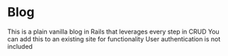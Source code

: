 # Blog
This is a plain vanilla blog in Rails that leverages every step in CRUD
You can add this to an existing site for functionality
User authentication is not included
